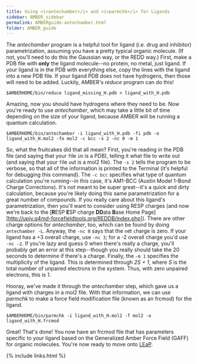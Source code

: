 ```yaml
---
title: Using <i>antechamber</i> and <i>parmchk</i> for Ligands
sidebar: AMBER_sidebar
permalink: AMBERguide-antechamber.html
folder: AMBER_guide
---
```


<link rel="stylesheet" href="css/theme-orange.css">

The *antechamber* program is a helpful tool for ligand
(i.e. drug and inhibitor) parametrization, assuming you have a pretty typical
organic molecule.
(If not, you'll need to do this the Gaussian way, or the REDD way.)
First, make a PDB file with __only__ the ligand molecule--no protein, no metal,
just ligand.
If your ligand is in the PDB with everything else, copy the lines with the
ligand into a new PDB file.
If your ligand PDB does not have hydrogens, then those will need to be added.
Luckily, AMBER's *reduce* program can do this!

```
$AMBERHOME/bin/reduce ligand_missing_H.pdb > ligand_with_H.pdb
```

Amazing, now you should have hydrogens where they need to be.
Now you're ready to use *antechamber*,
which may take a little bit of time depending on the size of your ligand,
because AMBER will be running a quantum calculation.

```
$AMBERHOME/bin/antechamber -i ligand_with_H.pdb -fi pdb -o ligand_with_H.mol2 -fo mol2 -c bcc -s 2 -nc 0 -m 1
```

So, what the fruitcakes did that all mean?
First, you're reading in the PDB file (and saying that your `f`ile `i`n is a
PDB), telling it what file to write out (and saying that your `f`ile `o`ut
is a mol2 file). The `-s 2` tells the program to be verbose, so that all of
the information is printed to the Terminal (it's helpful for debugging
this command).
The `-c bcc` specifies what type of quantum calculation you're running--in this
case, it's AM1-BCC (Austin Model 1-Bond Charge Corrections).
It's not meant to be super great--it's a quick and dirty calculation, because
you're likely doing this same parametrization for a great number of compounds.
If you really care about this ligand's parametrization, then you'll want to
consider using RESP charges (and now we're back to the
[<b>R</b>ESP <b>E</b>SP charge <b>DD</b>ata <b>B</b>ase Home Page][http://upjv.q4md-forcefieldtools.org/REDDB/index.php]).
There are other charge options for *antechamber*, too, which can be found by
doing `antechamber -L`.
Anyway, the `-nc 0` says that the `n`et `c`harge is zero.
If your ligand has a +3 overall charge, use `-nc 3`; for a -2 overall charge
you'd use `-nc -2`. If you're lazy and guess 0 when there's really a charge,
you'll probably get an error at this step--though you really should take the
20 seconds to determine if there's a charge.
Finally, the `-m 1` specifies the multiplicity of the ligand.
This is determined through *2S + 1*, where *S* is the total number of unpaired
electrons in the system. Thus, with zero unpaired electrons, this is 1.

Hooray, we've made it through the *antechamber* step, which gave us a ligand
with charges in a mol2 file.
With that information, we can use *parmchk* to make a force field modification
file (known as an frcmod) for the ligand.

```
$AMBERHOME/bin/parmchk -i ligand_with_H.mol2 -f mol2 -o ligand_with_H.frcmod
```

Great! That's done! You now have an frcmod file that has parameters specific to
your ligand based on the Generalized Amber Force Field (GAFF) for organic
molecules. You're now ready to move onto [LEaP](AMBERguide-LEAP.html).

{% include links.html %}
